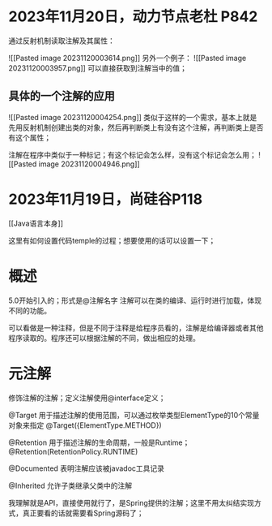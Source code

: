 
# 2023年11月20日，动力节点老杜 P842

通过反射机制读取注解及其属性：

![[Pasted image 20231120003614.png]]
另外一个例子：
![[Pasted image 20231120003957.png]]
可以直接获取到注解当中的值；


## 具体的一个注解的应用
![[Pasted image 20231120004254.png]]
类似于这样的一个需求，基本上就是先用反射机制创建出类的对象，然后再判断类上有没有这个注解，再判断类上是否有这个属性；

注解在程序中类似于一种标记；有这个标记会怎么样，没有这个标记会怎么用；
![[Pasted image 20231120004946.png]]


# 2023年11月19日，尚硅谷P118

[[Java语言本身]]

这里有如何设置代码temple的过程；想要使用的话可以设置一下；

# 概述

5.0开始引入的；形式是@注解名字
注解可以在类的编译、运行时进行加载，体现不同的功能。

可以看做是一种注释，但是不同于注释是给程序员看的，注解是给编译器或者其他程序读取的。程序还可以根据注解的不同，做出相应的处理。

# 元注解

修饰注解的注解；定义注解使用@interface定义；

@Target
用于描述注解的使用范围，可以通过枚举类型ElementType的10个常量对象来指定
@Target({ElementType.METHOD})

@Retention
用于描述注解的生命周期，一般是Runtime；@Retention(RetentionPolicy.RUNTIME)

@Documented
表明注解应该被javadoc工具记录

@Inherited
允许子类继承父类中的注解

我理解就是API，直接使用就行了，是Spring提供的注解；这里不用太纠结实现方式，真正要看的话就需要看Spring源码了；



